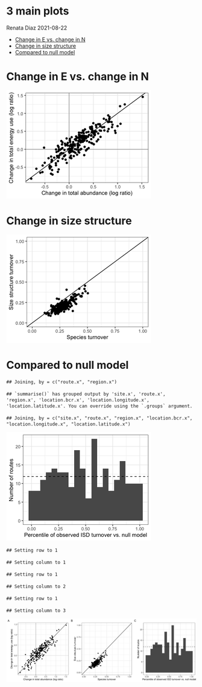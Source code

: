3 main plots
================
Renata Diaz
2021-08-22

  - [Change in E vs. change in N](#change-in-e-vs.-change-in-n)
  - [Change in size structure](#change-in-size-structure)
  - [Compared to null model](#compared-to-null-model)

# Change in E vs. change in N

![](3_main_plots_files/figure-gfm/unnamed-chunk-1-1.png)<!-- -->

# Change in size structure

![](3_main_plots_files/figure-gfm/unnamed-chunk-2-1.png)<!-- -->

# Compared to null model

    ## Joining, by = c("route.x", "region.x")

    ## `summarise()` has grouped output by 'site.x', 'route.x', 'region.x', 'location.bcr.x', 'location.longitude.x', 'location.latitude.x'. You can override using the `.groups` argument.

    ## Joining, by = c("site.x", "route.x", "region.x", "location.bcr.x", "location.longitude.x", "location.latitude.x")

![](3_main_plots_files/figure-gfm/unnamed-chunk-3-1.png)<!-- -->

    ## Setting row to 1

    ## Setting column to 1

    ## Setting row to 1

    ## Setting column to 2

    ## Setting row to 1

    ## Setting column to 3

![](3_main_plots_files/figure-gfm/unnamed-chunk-4-1.png)<!-- -->
